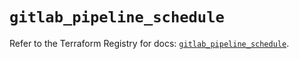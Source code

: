 # `gitlab_pipeline_schedule`

Refer to the Terraform Registry for docs: [`gitlab_pipeline_schedule`](https://registry.terraform.io/providers/gitlabhq/gitlab/16.10.0/docs/resources/pipeline_schedule).
